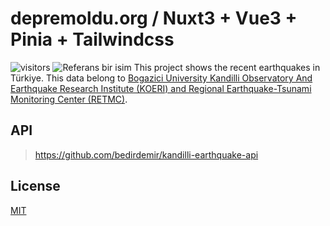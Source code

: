 # depremoldu.org / Nuxt3 + Vue3 + Pinia + Tailwindcss
![visitors](https://visitor-badge.laobi.icu/badge?page_id=bedirdemir.depremolduorg)
![Referans bir isim](https://depremoldu.org/githubcover.png)
This project shows the recent earthquakes in Türkiye. This data belong to [Bogazici University Kandilli Observatory And Earthquake Research Institute (KOERI) and Regional Earthquake-Tsunami Monitoring Center (RETMC)](http://www.koeri.boun.edu.tr/sismo/2/tr/).
## API
> https://github.com/bedirdemir/kandilli-earthquake-api
## License
[MIT](https://choosealicense.com/licenses/mit/)
